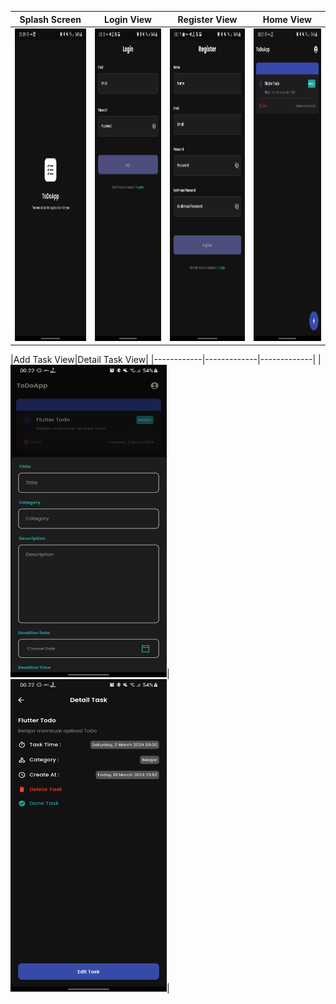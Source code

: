 
|Splash Screen|Login View|Register View|Home View|
|------------|-------------|-------------|-------------|
|<img src="assets/images/splashscreen.png" width="250" height="500">|<img src="assets/images/login.png" width="250" height="500">|<img src="assets/images/register.png" width="250" height="500">|<img src="assets/images/home.png" width="250" height="500">|

|Add Task View|Detail Task View|
|------------|-------------|-------------|
|<img src="assets/images/add-task.png" width="250" height="500">|<img src="assets/images/detail-task.png" width="250" height="500">|